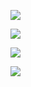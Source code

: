 
![](https://youpaiyun.zongqilive.cn/image/20200912093242.png)

![](https://youpaiyun.zongqilive.cn/image/20200912093253.png)

![](https://youpaiyun.zongqilive.cn/image/20200912093303.png)

![](https://youpaiyun.zongqilive.cn/image/20200912093320.png)
